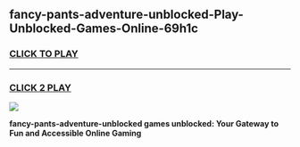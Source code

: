 
## fancy-pants-adventure-unblocked-Play-Unblocked-Games-Online-69h1c
<h3>
<a href="https://premium76.site?title=fancy-pants-adventure-unblocked&ref=25A">CLICK TO PLAY</a></h3>
<hr>

<h3>
<a href="https://premium76.site?title=fancy-pants-adventure-unblocked&ref=25A">CLICK 2 PLAY</a>
  
</h3>

<a href="https://premium76.site?title=fancy-pants-adventure-unblocked&ref=25A"><img src="https://clearcache.store/games.png"></a>


**fancy-pants-adventure-unblocked games unblocked: Your Gateway to Fun and Accessible Online Gaming**
